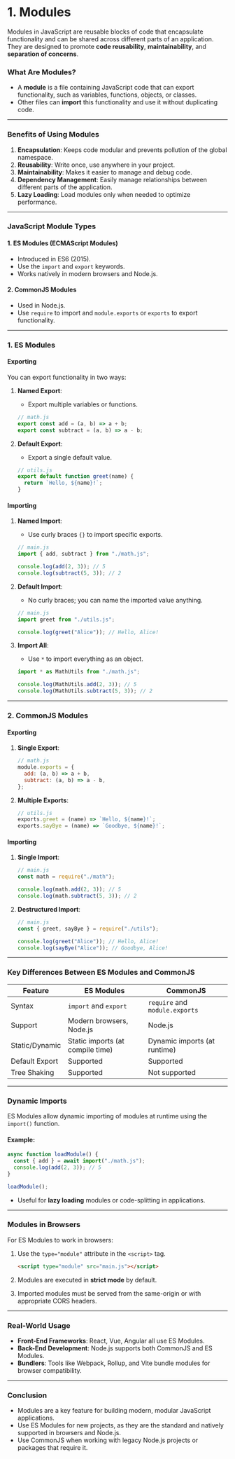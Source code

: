 # 1. Modules

Modules in JavaScript are reusable blocks of code that encapsulate functionality and can be shared across different parts of an application. They are designed to promote **code reusability**, **maintainability**, and **separation of concerns**.

### **What Are Modules?**

- A **module** is a file containing JavaScript code that can export functionality, such as variables, functions, objects, or classes.
- Other files can **import** this functionality and use it without duplicating code.

---

### **Benefits of Using Modules**

1. **Encapsulation**: Keeps code modular and prevents pollution of the global namespace.
2. **Reusability**: Write once, use anywhere in your project.
3. **Maintainability**: Makes it easier to manage and debug code.
4. **Dependency Management**: Easily manage relationships between different parts of the application.
5. **Lazy Loading**: Load modules only when needed to optimize performance.

---

### **JavaScript Module Types**

#### **1. ES Modules (ECMAScript Modules)**

- Introduced in ES6 (2015).
- Use the `import` and `export` keywords.
- Works natively in modern browsers and Node.js.

#### **2. CommonJS Modules**

- Used in Node.js.
- Use `require` to import and `module.exports` or `exports` to export functionality.

---

### **1. ES Modules**

#### **Exporting**

You can export functionality in two ways:

1. **Named Export**:

   - Export multiple variables or functions.

   ```javascript
   // math.js
   export const add = (a, b) => a + b;
   export const subtract = (a, b) => a - b;
   ```

2. **Default Export**:
   - Export a single default value.
   ```javascript
   // utils.js
   export default function greet(name) {
     return `Hello, ${name}!`;
   }
   ```

#### **Importing**

1. **Named Import**:

   - Use curly braces `{}` to import specific exports.

   ```javascript
   // main.js
   import { add, subtract } from "./math.js";

   console.log(add(2, 3)); // 5
   console.log(subtract(5, 3)); // 2
   ```

2. **Default Import**:

   - No curly braces; you can name the imported value anything.

   ```javascript
   // main.js
   import greet from "./utils.js";

   console.log(greet("Alice")); // Hello, Alice!
   ```

3. **Import All**:

   - Use `*` to import everything as an object.

   ```javascript
   import * as MathUtils from "./math.js";

   console.log(MathUtils.add(2, 3)); // 5
   console.log(MathUtils.subtract(5, 3)); // 2
   ```

---

### **2. CommonJS Modules**

#### **Exporting**

1. **Single Export**:

   ```javascript
   // math.js
   module.exports = {
     add: (a, b) => a + b,
     subtract: (a, b) => a - b,
   };
   ```

2. **Multiple Exports**:
   ```javascript
   // utils.js
   exports.greet = (name) => `Hello, ${name}!`;
   exports.sayBye = (name) => `Goodbye, ${name}!`;
   ```

#### **Importing**

1. **Single Import**:

   ```javascript
   // main.js
   const math = require("./math");

   console.log(math.add(2, 3)); // 5
   console.log(math.subtract(5, 3)); // 2
   ```

2. **Destructured Import**:

   ```javascript
   // main.js
   const { greet, sayBye } = require("./utils");

   console.log(greet("Alice")); // Hello, Alice!
   console.log(sayBye("Alice")); // Goodbye, Alice!
   ```

---

### **Key Differences Between ES Modules and CommonJS**

| Feature        | ES Modules                       | CommonJS                       |
| -------------- | -------------------------------- | ------------------------------ |
| Syntax         | `import` and `export`            | `require` and `module.exports` |
| Support        | Modern browsers, Node.js         | Node.js                        |
| Static/Dynamic | Static imports (at compile time) | Dynamic imports (at runtime)   |
| Default Export | Supported                        | Supported                      |
| Tree Shaking   | Supported                        | Not supported                  |

---

### **Dynamic Imports**

ES Modules allow dynamic importing of modules at runtime using the `import()` function.

#### **Example**:

```javascript
async function loadModule() {
  const { add } = await import("./math.js");
  console.log(add(2, 3)); // 5
}

loadModule();
```

- Useful for **lazy loading** modules or code-splitting in applications.

---

### **Modules in Browsers**

For ES Modules to work in browsers:

1. Use the `type="module"` attribute in the `<script>` tag.

   ```html
   <script type="module" src="main.js"></script>
   ```

2. Modules are executed in **strict mode** by default.

3. Imported modules must be served from the same-origin or with appropriate CORS headers.

---

### **Real-World Usage**

- **Front-End Frameworks**: React, Vue, Angular all use ES Modules.
- **Back-End Development**: Node.js supports both CommonJS and ES Modules.
- **Bundlers**: Tools like Webpack, Rollup, and Vite bundle modules for browser compatibility.

---

### **Conclusion**

- Modules are a key feature for building modern, modular JavaScript applications.
- Use ES Modules for new projects, as they are the standard and natively supported in browsers and Node.js.
- Use CommonJS when working with legacy Node.js projects or packages that require it.

